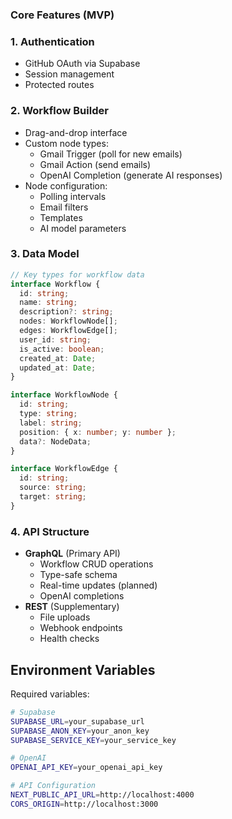 ### Core Features (MVP)

### 1. Authentication
- GitHub OAuth via Supabase
- Session management
- Protected routes

### 2. Workflow Builder
- Drag-and-drop interface
- Custom node types:
  - Gmail Trigger (poll for new emails)
  - Gmail Action (send emails)
  - OpenAI Completion (generate AI responses)
- Node configuration:
  - Polling intervals
  - Email filters
  - Templates
  - AI model parameters

### 3. Data Model
```typescript
// Key types for workflow data
interface Workflow {
  id: string;
  name: string;
  description?: string;
  nodes: WorkflowNode[];
  edges: WorkflowEdge[];
  user_id: string;
  is_active: boolean;
  created_at: Date;
  updated_at: Date;
}

interface WorkflowNode {
  id: string;
  type: string;
  label: string;
  position: { x: number; y: number };
  data?: NodeData;
}

interface WorkflowEdge {
  id: string;
  source: string;
  target: string;
}
```

### 4. API Structure
- **GraphQL** (Primary API)
  - Workflow CRUD operations
  - Type-safe schema
  - Real-time updates (planned)
  - OpenAI completions
- **REST** (Supplementary)
  - File uploads
  - Webhook endpoints
  - Health checks

## Environment Variables
Required variables:
```bash
# Supabase
SUPABASE_URL=your_supabase_url
SUPABASE_ANON_KEY=your_anon_key
SUPABASE_SERVICE_KEY=your_service_key

# OpenAI
OPENAI_API_KEY=your_openai_api_key

# API Configuration
NEXT_PUBLIC_API_URL=http://localhost:4000
CORS_ORIGIN=http://localhost:3000
``` 
